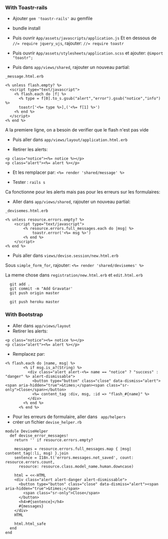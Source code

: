 ### With Toastr-rails

- Ajouter ```gem 'toastr-rails'```   au gemfile

- bundle install

- Puis ouvrir ```App/assets/javascripts/application.js```
Et en dessous de ```//= require jquery_ujs```, rajouter:
```//= require toastr```

- Puis ouvrir ```App/assets/stylesheets/application.scss``` et ajouter:
```@import "toastr";```

- Puis dans ```app/views/shared```, rajouter un nouveau partial:

```
_message.html.erb
```

```
<% unless flash.empty? %>
  <script type="text/javascript">
    <% flash.each do |f| %>
      <% type = f[0].to_s.gsub("alert","error").gsub("notice","info") %>
      toastr['<%= type %>],('<%= f[1] %>')
    <% end %>
  </script>
<% end %>
```

A la premiere ligne, on a besoin de verifier que le flash n'est pas vide

- Puis aller dans ```app/views/layout/application.html.erb```

- Retirer les alerts:
```
<p class="notice"><%= notice %></p>
<p class="alert"><%= alert %></p>
```

- Et les remplacer par: ```<%= render 'shared/message' %>```

- Tester : ```rails s```

Ca fonctionne pour les alerts mais pas pour les erreurs sur les formulaires:

- Aller dans ```app/views/shared```, rajouter un nouveau partial:
```
_devisemes.html.erb
```

```
<% unless resource.errors.empty? %>
	<script type="text/javascript">
		<% resource.errors.full_messages.each do |msg| %>
			toastr.error('<%= msg %>')
		<% end %>
	</script>
<% end %>
```

- Puis aller dans ```views/devise.session/new.html.erb```

Sous ```simple_form_for```, rajouter:
```<%= render 'shared/devisemes' %>```

La meme chose dans ```registration/new.html.erb``` et ```edit.html.erb```


```         
  git add .
  git commit -m "Add Gravatar'
  git push origin master
  
  git push heroku master
``` 

### With Bootstrap

- Aller dans ```app/views/layout```
- Retirer les alerts:
```
<p class="notice"><%= notice %></p>
<p class="alert"><%= alert %></p>
```
- Remplacez par:
```
<% flash.each do |name, msg| %>
        <% if msg.is_a?(String) %>
          <div class="alert alert-<%= name == "notice" ? "success" : "danger" %> alert-dismissable">
            <button type="button" class="close" data-dismiss="alert"><span aria-hidden="true">&times;</span><span class="sr-only">Close</span></button>
            <%= content_tag :div, msg, :id => "flash_#{name}" %>
          </div>
        <% end %>
      <% end %> 
```

- Pour les erreurs de formulaire, aller dans ``` app/helpers```
- créer un fichier ```devise_helper.rb```
```
module DeviseHelper
  def devise_error_messages!
    return '' if resource.errors.empty?
        
    messages = resource.errors.full_messages.map { |msg| content_tag(:li, msg) }.join
    sentence = I18n.t('errors.messages.not_saved', count: resource.errors.count,
      resource: resource.class.model_name.human.downcase)

    html = <<-HTML
    <div class="alert alert-danger alert-dismissable">
      <button type="button" class="close" data-dismiss="alert"><span aria-hidden="true">&times;</span>
        <span class="sr-only">Close</span>
      </button>
      <h4>#{sentence}</h4>
      #{messages}
    </div>
    HTML

    html.html_safe
  end
end
```
